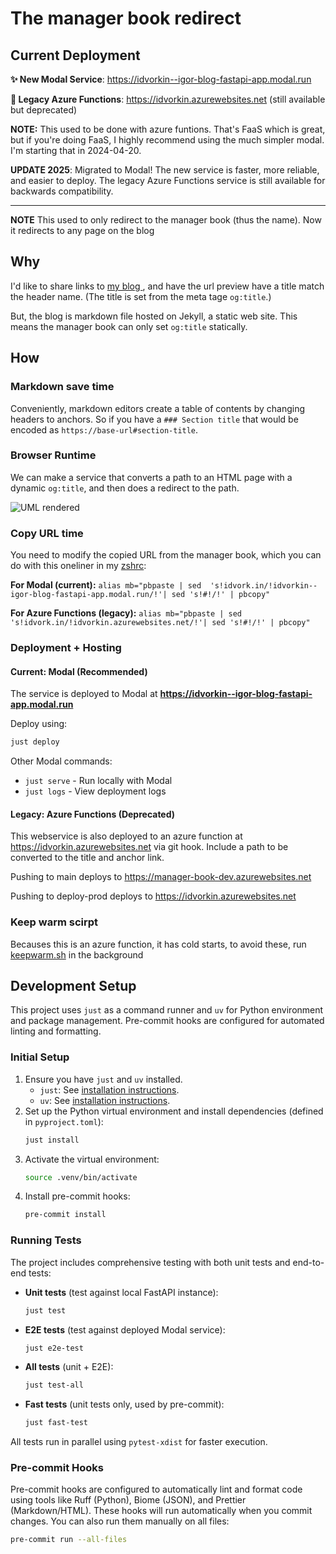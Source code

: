 # The manager book redirect

## Current Deployment

**✨ New Modal Service**: https://idvorkin--igor-blog-fastapi-app.modal.run

**📜 Legacy Azure Functions**: https://idvorkin.azurewebsites.net (still available but deprecated)

**NOTE:**  This used to be done with azure funtions. That's FaaS which is great, but if you're doing FaaS, I highly recommend using the much simpler modal. I'm starting that in 2024-04-20.

**UPDATE 2025**: Migrated to Modal! The new service is faster, more reliable, and easier to deploy. The legacy Azure Functions service is still available for backwards compatibility.

---

**NOTE** This used to only redirect to the manager book (thus the name). Now it redirects to any page on the blog


## Why

I'd like to share links to [my blog ](https://idvork.in/), and have the url preview have a title match the header name. (The title is set from the meta tage `og:title`.)

But, the blog is markdown file hosted on Jekyll, a static web site. This means the manager book can only set `og:title` statically.

## How

### Markdown save time

Conveniently, markdown editors create a table of contents by changing headers to anchors. So if you have a `### Section title` that would be encoded as `https://base-url#section-title`.

### Browser Runtime

We can make a service that converts a path to  an HTML page with a dynamic `og:title`, and then does a redirect to the path.

![UML rendered](https://www.plantuml.com/plantuml/proxy?idx=0&format=svg&src=https://raw.githubusercontent.com/idvorkin/manager-book-redirect/master/system-design.puml&c=1)



### Copy URL time

You need to modify the copied URL from the manager book, which you can do with this oneliner in my [zshrc](https://github.com/idvorkin/Settings/commit/239ba34ccf0ca79c2e6e7c961ca94ebaa9972fbb):

**For Modal (current):**
`alias mb="pbpaste | sed  's!idvork.in/!idvorkin--igor-blog-fastapi-app.modal.run/!'| sed 's!#!/!' | pbcopy"`

**For Azure Functions (legacy):**
`alias mb="pbpaste | sed  's!idvork.in/!idvorkin.azurewebsites.net/!'| sed 's!#!/!' | pbcopy"`


###  Deployment  + Hosting

#### Current: Modal (Recommended)

The service is deployed to Modal at **https://idvorkin--igor-blog-fastapi-app.modal.run**

Deploy using:
```bash
just deploy
```

Other Modal commands:
- `just serve` - Run locally with Modal
- `just logs` - View deployment logs

#### Legacy: Azure Functions (Deprecated)

This webservice is also deployed to an azure function at  https://idvorkin.azurewebsites.net  via git hook.  Include a path to be converted to the title and anchor link.

Pushing to main deploys to https://manager-book-dev.azurewebsites.net

Pushing to deploy-prod deploys to  https://idvorkin.azurewebsites.net

### Keep warm scirpt

Becauses this is an azure function, it has cold starts, to avoid these, run [keepwarm.sh](https://github.com/idvorkin/manager-book-redirect/blob/master/keepwarm.sh) in the background


## Development Setup

This project uses `just` as a command runner and `uv` for Python environment and package management. Pre-commit hooks are configured for automated linting and formatting.

### Initial Setup

1.  Ensure you have `just` and `uv` installed.
    *   `just`: See [installation instructions](https://github.com/casey/just#installation).
    *   `uv`: See [installation instructions](https://github.com/astral-sh/uv#installation).
2.  Set up the Python virtual environment and install dependencies (defined in `pyproject.toml`):
    ```bash
    just install
    ```
3.  Activate the virtual environment:
    ```bash
    source .venv/bin/activate
    ```
4.  Install pre-commit hooks:
    ```bash
    pre-commit install
    ```

### Running Tests

The project includes comprehensive testing with both unit tests and end-to-end tests:

*   **Unit tests** (test against local FastAPI instance):
    ```bash
    just test
    ```
*   **E2E tests** (test against deployed Modal service):
    ```bash
    just e2e-test
    ```
*   **All tests** (unit + E2E):
    ```bash
    just test-all
    ```
*   **Fast tests** (unit tests only, used by pre-commit):
    ```bash
    just fast-test
    ```

All tests run in parallel using `pytest-xdist` for faster execution.

### Pre-commit Hooks

Pre-commit hooks are configured to automatically lint and format code using tools like Ruff (Python), Biome (JSON), and Prettier (Markdown/HTML). These hooks will run automatically when you commit changes. You can also run them manually on all files:
```bash
pre-commit run --all-files
```
